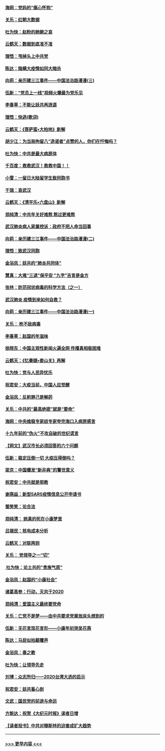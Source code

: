 #### [海网：党妈的“瘟心怀抱”](../pages/nsc993/n11840740.md?t=02040855) 
#### [关乐：红朝大数据](../pages/nsc993/n11840675.md?t=02040855) 
#### [吐为快：赵粉的肺腑之哀](../pages/nsc993/n11840618.md?t=02040855) 
#### [云鹤天：数据到底准不准](../pages/nsc993/n11840325.md?t=02040855) 
#### [理悟：甩掉头上中共党](../pages/nsc993/n11838826.md?t=02040855) 
#### [陈达：隐瞒大疫情如同大暗杀](../pages/nsc993/n11838771.md?t=02040855) 
#### [向莉：亲历建三江事件——中国法治路漫漫(三)](../pages/nsc993/n11831825.md?t=02040855) 
#### [伍新：“党员上一线”视频火爆最为党乐见](../pages/nsc993/n11838200.md?t=02040855) 
#### [李春草：不能让妖共再逍遥](../pages/nsc993/n11838102.md?t=02040855) 
#### [理悟：快逃(歌词)](../pages/nsc993/n11838083.md?t=02040855) 
#### [云鹤天：《菩萨蛮▪大柏地》新解](../pages/nsc993/n11838059.md?t=02040855) 
#### [胡少江：为当局拘留八“造谣者”点赞的人，你们在忏悔吗？](../pages/nsc993/n11836801.md?t=02040855) 
#### [吐为快：中共是最大病原体](../pages/nsc993/n11836748.md?t=02040855) 
#### [千百度：救救武汉！救救中国！！](../pages/nsc993/n11836145.md?t=02040855) 
#### [小雪：一留日大陆留学生致同胞书](../pages/nsc993/n11834624.md?t=02040855) 
#### [千瑞：哀武汉](../pages/nsc993/n11833647.md?t=02040855) 
#### [云鹤天：《清平乐▪六盘山》新解](../pages/nsc993/n11833611.md?t=02040855) 
#### [郑纯清：中共年关好难熬 熬过更难熬](../pages/nsc993/n11833489.md?t=02040855) 
#### [武汉肺炎病人家属控诉：政府不把人命当回事](../pages/nsc993/n11833205.md?t=02040855) 
#### [向莉：亲历建三江事件——中国法治路漫漫(二)](../pages/nsc993/n11829102.md?t=02040855) 
#### [理悟：致武汉同胞](../pages/nsc993/n11831522.md?t=02040855) 
#### [金浴凤：妖共的“肺炎共同体”](../pages/nsc993/n11829448.md?t=02040855) 
#### [慧真：大难“三退”保平安 “九字”吉言是金方](../pages/nsc993/n11829501.md?t=02040855) 
#### [张林：防范冠状病毒的科学方法（之一）](../pages/nsc993/n11828618.md?t=02040855) 
#### [武汉肺炎 疫情到来如何自救？](../pages/nsc993/n11827632.md?t=02040855) 
#### [向莉：亲历建三江事件——中国法治路漫漫(一)](../pages/nsc993/n11827190.md?t=02040855) 
#### [关乐： 枪不敌病毒](../pages/nsc993/n11826746.md?t=02040855) 
#### [李春草：赵国的年滋味](../pages/nsc993/n11826321.md?t=02040855) 
#### [徐晓东：中国主观性新闻火遍全网 传播真相极困难](../pages/nsc993/n11826508.md?t=02040855) 
#### [云鹤天：《忆秦娥▪娄山关》再解](../pages/nsc993/n11824682.md?t=02040855) 
#### [吐为快：党与人民异忧乐](../pages/nsc993/n11824660.md?t=02040855) 
#### [祝君安：大疫当前，中国人应觉醒](../pages/nsc993/n11821946.md?t=02040855) 
#### [金浴凤：反躬罪己是解药](../pages/nsc993/n11820280.md?t=02040855) 
#### [关乐：中共的“最高绝密”就是“要命”](../pages/nsc993/n11816946.md?t=02040855) 
#### [海网：中央维稳专家组专家夸完海口入病房感言](../pages/nsc993/n11815138.md?t=02040855) 
#### [十九年前的“伪火”不攻自破的世纪谎言](../pages/nsc993/n11813238.md?t=02040855) 
#### [【网文】武汉市长必须回答的六个问题](../pages/nsc993/n11813848.md?t=02040855) 
#### [伍新：稳定压倒一切 大疫压得倒吗？](../pages/nsc993/n11812634.md?t=02040855) 
#### [梁京：中国爆发“新非典”的警世意义](../pages/nsc993/n11812554.md?t=02040855) 
#### [祝君安：中共就是邪教](../pages/nsc993/n11812431.md?t=02040855) 
#### [谢燕益：新型SARS疫情信息公开申请书](../pages/nsc993/n11808840.md?t=02040855) 
#### [蜀笑笑：论合法](../pages/nsc993/n11808064.md?t=02040855) 
#### [郑纯清： 她真的死在小康梦里](../pages/nsc993/n11806623.md?t=02040855) 
#### [吕锡民：核电成本分析](../pages/nsc993/n11806284.md?t=02040855) 
#### [云鹤天：对联两则](../pages/nsc993/n11805957.md?t=02040855) 
#### [关乐： 党领导之一“切”](../pages/nsc993/n11804505.md?t=02040855) 
#### [ 吐为快：论土共的“贵族气质”](../pages/nsc993/n11804490.md?t=02040855) 
#### [金浴凤：赵国的“小康社会”](../pages/nsc993/n11804452.md?t=02040855) 
#### [诸葛高参：行动，灭共于2020](../pages/nsc993/n11804120.md?t=02040855) 
#### [郑纯清：爱国主义最终要党命](../pages/nsc993/n11802197.md?t=02040855) 
#### [关乐：亡党不是梦——由中共要求党章放床头想到的](../pages/nsc993/n11802156.md?t=02040855) 
#### [伍新：无花言现花言形——小康年初哭吴花燕](../pages/nsc993/n11800044.md?t=02040855) 
#### [陈达：马屁似拍颠覆声](../pages/nsc993/n11800010.md?t=02040855) 
#### [金浴凤：春之歌](../pages/nsc993/n11797687.md?t=02040855) 
#### [吐为快：让领导先走](../pages/nsc993/n11797512.md?t=02040855) 
#### [刘博：众志所归——2020台湾大选的启示](../pages/nsc993/n11796878.md?t=02040855) 
#### [祝君安：妖共畜心剖](../pages/nsc993/n11794273.md?t=02040855) 
#### [文武：国民党的前途与命运](../pages/nsc993/n11794198.md?t=02040855) 
#### [方能达：祝贺《大纪元时报》读者日增](../pages/nsc993/n11793807.md?t=02040855) 
#### [【读者投书】中共对穆斯林的迫害成扩大趋势](../pages/nsc993/n11791371.md?t=02040855) 

----
#### [ >>> 更早内容 <<< ](../indexes/nsc993-earlier.md)
